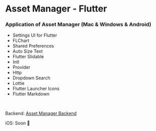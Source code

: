 # Asset Manager - Flutter

### Application of Asset Manager (Mac & Windows & Android)

<ul>
    <li> Settings UI for Flutter
    <li> FLChart
    <li> Shared Preferences
    <li> Auto Size Text
    <li> Flutter Slidable
    <li> Intl
    <li> Provider
    <li> Http
    <li> Dropdown Search
    <li> Lottie
    <li> Flutter Launcher Icons
    <li> Flutter Markdown
</ul>

&nbsp;

Backend: [Asset Manager Backend](https://github.com/MrNtlu/Asset-Manager)

iOS: Soon :pray:
